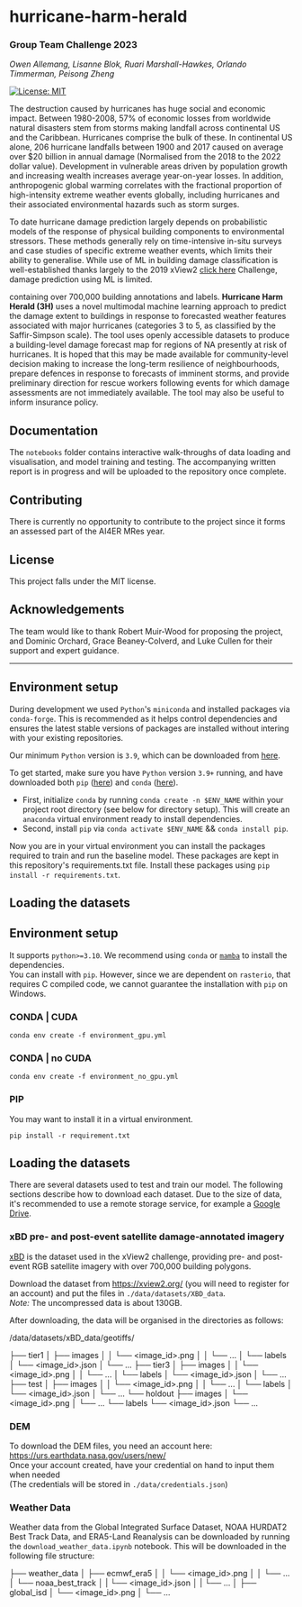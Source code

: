 # hurricane-harm-herald
### Group Team Challenge 2023
*Owen Allemang, Lisanne Blok, Ruari Marshall-Hawkes, Orlando Timmerman, Peisong Zheng*

[![License: MIT](https://img.shields.io/badge/License-MIT-orange.svg)](https://opensource.org/licenses/MIT)

The destruction caused by hurricanes has huge social and economic impact. Between 1980-2008, 57\% of economic losses from worldwide natural disasters stem from storms making landfall across continental US and the Caribbean. Hurricanes comprise the bulk of these. In continental US alone, 206 hurricane landfalls between 1900 and 2017 caused on average over \$20 billion in annual damage (Normalised from the 2018 to the 2022 dollar value). Development in vulnerable areas driven by population growth and increasing wealth increases average year-on-year losses. In addition, anthropogenic global warming correlates with the fractional proportion of high-intensity extreme weather events globally, including hurricanes and their associated environmental hazards such as storm surges.

To date hurricane damage prediction largely depends on probabilistic models of the response of physical building components to environmental stressors. These methods generally rely on time-intensive in-situ surveys and case studies of specific extreme weather events, which limits their ability to generalise. While use of ML in building damage classification is well-established thanks largely to the 2019 xView2 [click here](https://xview2.org/) Challenge, damage prediction using ML is limited. 

containing over 700,000 building annotations and labels. 
**Hurricane Harm Herald (3H)** uses a novel multimodal machine learning approach to predict the damage extent to buildings in response to forecasted weather features associated with major hurricanes (categories 3 to 5, as classified by the Saffir-Simpson scale). The tool uses openly accessible datasets to produce a building-level damage forecast map for regions of NA presently at risk of hurricanes. It is hoped that this may be made available for community-level decision making to increase the long-term resilience of neighbourhoods, prepare defences in response to forecasts of imminent storms, and provide preliminary direction for rescue workers following events for which damage assessments are not immediately available. The tool may also be useful to inform insurance policy. 

## Documentation

The `notebooks` folder contains interactive walk-throughs of data loading and visualisation, and model training and testing. The accompanying written report is in progress and will be uploaded to the repository once complete.

## Contributing

There is currently no opportunity to contribute to the project since it forms an assessed part of the AI4ER MRes year.

## License

This project falls under the MIT license.

## Acknowledgements

The team would like to thank Robert Muir-Wood for proposing the project, and Dominic Orchard, Grace Beaney-Colverd, and Luke Cullen for their support and expert guidance.


---


## Environment setup

During development we used `Python`'s `miniconda` and installed packages via `conda-forge`. This is recommended as it helps control dependencies and ensures the latest stable versions of packages are installed without intering with your existing repositories.

Our minimum `Python` version is `3.9`, which can be downloaded from [here](https://www.python.org/downloads/).

To get started, make sure you have `Python` version `3.9+` running, and have downloaded both `pip` ([here](https://pypi.org/project/pip/)) and `conda` ([here](https://conda.io/projects/conda/en/stable/user-guide/install/download.html)).

- First, initialize `conda` by running `conda create -n $ENV_NAME` within your project root directory (see below for directory setup). This will create an `anaconda` virtual environment ready to install dependencies.
- Second, install `pip` via `conda activate $ENV_NAME` && `conda install pip`.

Now you are in your virtual environment you can install the packages required to train and run the baseline model. These packages are kept in this repository's requirements.txt file. Install these packages using `pip install -r requirements.txt`.


## Loading the datasets



## Environment setup

It supports `python>=3.10`.
We recommend using `conda` or [`mamba`](https://mamba.readthedocs.io/en/latest/installation.html) to install
the dependencies.  
You can install with `pip`. However, since we are dependent on `rasterio`, that requires C compiled code,
we cannot guarantee the installation with `pip` on Windows. 

### CONDA | CUDA
```shell
conda env create -f environment_gpu.yml
```

### CONDA | no CUDA
```shell
conda env create -f environment_no_gpu.yml
```

### PIP
You may want to install it in a virtual environment.
```shell
pip install -r requirement.txt
```


## Loading the datasets

There are several datasets used to test and train our model. The following sections describe how to download each dataset. Due to the size of data, it's recommended to use a remote storage service, for example a [Google Drive](https://www.google.co.uk/intl/en-GB/drive/).

### xBD pre- and post-event satellite damage-annotated imagery 
[xBD](https://openaccess.thecvf.com/content_CVPRW_2019/papers/cv4gc/Gupta_Creating_xBD_A_Dataset_for_Assessing_Building_Damage_from_Satellite_CVPRW_2019_paper.pdf) is the dataset used in the xView2 challenge, providing pre- and post-event RGB satellite imagery with over 700,000 building polygons. 

Download the dataset from https://xview2.org/ (you will need to register for an account) and put the files in `./data/datasets/XBD_data`.  
<i>Note: </i> The uncompressed data is about 130GB.

After downloading, the data will be organised in the directories as follows:

/data/datasets/xBD_data/geotiffs/

 ├── tier1
 │      ├── images
 │      │      └── <image_id>.png
 │      │      └── ...
 │      └── labels
 │             └── <image_id>.json
 │             └── ...
 ├── tier3
 │      ├── images
 │      │      └── <image_id>.png
 │      │      └── ...
 │      └── labels
 │             └── <image_id>.json
 │             └── ...
 ├── test
 │      ├── images
 │      │      └── <image_id>.png
 │      │      └── ...
 │      └── labels
 │             └── <image_id>.json
 │             └── ...
 └── holdout
        ├── images
        │      └── <image_id>.png
        │      └── ...
        └── labels
               └── <image_id>.json
               └── ...

### DEM

To download the DEM files, you need an account here: https://urs.earthdata.nasa.gov/users/new/  
Once your account created, have your credential on hand to input them when needed  
(The credentials will be stored in `./data/credentials.json`)


### Weather Data

Weather data from the Global Integrated Surface Dataset, NOAA HURDAT2 Best Track Data, and ERA5-Land Reanalysis can be downloaded by running the `download_weather_data.ipynb` notebook. This will be downloaded in the following file structure:

 ├── weather_data
 │      ├── ecmwf_era5
 │      │      └── <image_id>.png
 │      │      └── ...
 │      └── noaa_best_track
 │      |      └── <image_id>.json
 │      |      └── ...
 │      ├── global_isd
 │             └── <image_id>.png
 │             └── ...

